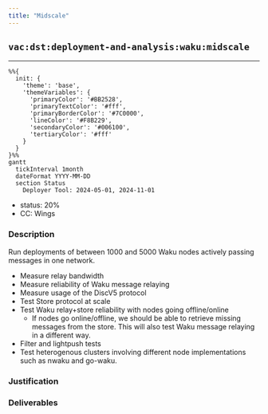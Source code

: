 ```yaml
---
title: "Midscale"
---
```

## `vac:dst:deployment-and-analysis:waku:midscale`
---

```mermaid
%%{ 
  init: { 
    'theme': 'base', 
    'themeVariables': { 
      'primaryColor': '#BB2528', 
      'primaryTextColor': '#fff', 
      'primaryBorderColor': '#7C0000', 
      'lineColor': '#F8B229', 
      'secondaryColor': '#006100', 
      'tertiaryColor': '#fff' 
    } 
  } 
}%%
gantt
  tickInterval 1month
  dateFormat YYYY-MM-DD 
  section Status
    Deployer Tool: 2024-05-01, 2024-11-01
```

- status: 20%
- CC: Wings

### Description

Run deployments of between 1000 and 5000 Waku nodes actively passing messages in one network.

- Measure relay bandwidth
- Measure reliability of Waku message relaying
- Measure usage of the DiscV5 protocol
- Test Store protocol at scale
- Test Waku relay+store reliability with nodes going offline/online
    - If nodes go online/offline, we should be able to retrieve missing messages from the store. This will also test Waku message relaying in a different way.
- Filter and lightpush tests
- Test heterogenous clusters involving different node implementations such as nwaku and go-waku.

### Justification

### Deliverables
